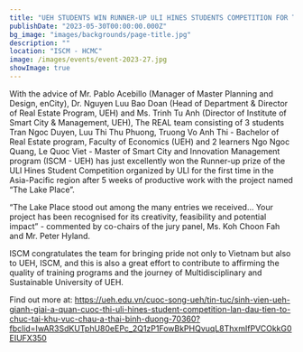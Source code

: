 ```yaml
---
title: "UEH STUDENTS WIN RUNNER-UP ULI HINES STUDENTS COMPETITION FOR THE FIRST TIME ORGANIZED IN ASIAN - PACIFIC"
publishDate: "2023-05-30T00:00:00.000Z"
bg_image: "images/backgrounds/page-title.jpg"
description: "" 
location: "ISCM - HCMC"
image: /images/events/event-2023-27.jpg
showImage: true
---
```


With the advice of Mr. Pablo Acebillo (Manager of Master Planning and Design, enCity), Dr. Nguyen Luu Bao Doan (Head of Department & Director of Real Estate Program, UEH) and Ms. Trinh Tu Anh (Director of Institute of Smart City & Management, UEH), The REAL team consisting of 3 students Tran Ngoc Duyen, Luu Thi Thu Phuong, Truong Vo Anh Thi - Bachelor of Real Estate program, Faculty of Economics (UEH) and 2 learners Ngo Ngoc Quang, Le Quoc Viet - Master of Smart City and Innovation Management program (ISCM - UEH) has just excellently won the Runner-up prize of the ULI Hines Student Competition organized by ULI for the first time in the Asia-Pacific region after 5 weeks of productive work with the project named “The Lake Place”.

“The Lake Place stood out among the many entries we received… Your project has been recognised for its creativity, feasibility and potential impact” - commented by co-chairs of the jury panel, Ms. Koh Choon Fah and Mr. Peter Hyland.

ISCM congratulates the team for bringing pride not only to Vietnam but also to UEH, ISCM, and this is also a great effort to contribute to affirming the quality of training programs and the journey of Multidisciplinary and Sustainable University of UEH.

Find out more at: https://ueh.edu.vn/cuoc-song-ueh/tin-tuc/sinh-vien-ueh-gianh-giai-a-quan-cuoc-thi-uli-hines-student-competition-lan-dau-tien-to-chuc-tai-khu-vuc-chau-a-thai-binh-duong-70360?fbclid=IwAR3SdKUTphU80eEPc_2Q1zP1FowBkPHQvuqL8ThxmIfPVCOkkG0EIUFX350


